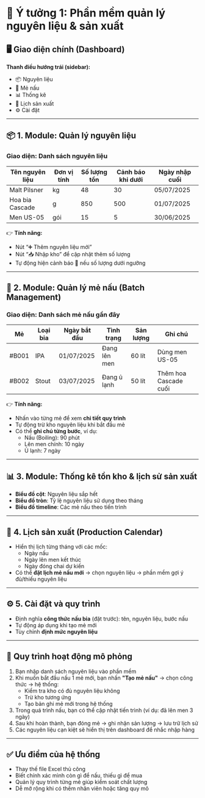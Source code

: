 # 🎯 Ý tưởng 1: Phần mềm quản lý nguyên liệu & sản xuất

## 🖥️ Giao diện chính (Dashboard)

**Thanh điều hướng trái (sidebar):**

- 📦 Nguyên liệu
- 🍺 Mẻ nấu
- 📊 Thống kê
- 📅 Lịch sản xuất
- ⚙️ Cài đặt

___

## 📦 1. Module: Quản lý nguyên liệu

### Giao diện: Danh sách nguyên liệu

| Tên nguyên liệu | Đơn vị tính | Số lượng tồn | Cảnh báo khi dưới | Ngày nhập cuối |
| --------------- | ----------- | ------------ | ----------------- | -------------- |
| Malt Pilsner    | kg          | 48           | 30                | 05/07/2025     |
| Hoa bia Cascade | g           | 850          | 500               | 01/07/2025     |
| Men US-05       | gói         | 15           | 5                 | 30/06/2025     |

👉 **Tính năng:**

- Nút “➕ Thêm nguyên liệu mới”
- Nút “📥 Nhập kho” để cập nhật thêm số lượng
- Tự động hiện cảnh báo 🔴 nếu số lượng dưới ngưỡng

___


## 🍺 2. Module: Quản lý mẻ nấu (Batch Management)

### Giao diện: Danh sách mẻ nấu gần đây

| Mẻ    | Loại bia | Ngày bắt đầu | Tình trạng   | Sản lượng | Ghi chú               |
| ----- | -------- | ------------ | ------------ | --------- | --------------------- |
| #B001 | IPA      | 01/07/2025   | Đang lên men | 60 lít    | Dùng men US-05        |
| #B002 | Stout    | 03/07/2025   | Đang ủ lạnh  | 50 lít    | Thêm hoa Cascade cuối |

👉 **Tính năng:**

- Nhấn vào từng mẻ để xem **chi tiết quy trình**
- Tự động trừ kho nguyên liệu khi bắt đầu mẻ
- Có thể **ghi chú từng bước**, ví dụ:
  - Nấu (Boiling): 90 phút
  - Lên men chính: 10 ngày
  - Ủ lạnh: 7 ngày

___

## 📊 3. Module: Thống kê tồn kho & lịch sử sản xuất

- **Biểu đồ cột**: Nguyên liệu sắp hết
- **Biểu đồ tròn**: Tỷ lệ nguyên liệu sử dụng theo tháng
- **Biểu đồ timeline**: Các mẻ nấu theo tiến trình

___

## 📅 4. Lịch sản xuất (Production Calendar)

- Hiển thị lịch từng tháng với các mốc:
  - Ngày nấu
  - Ngày lên men kết thúc
  - Ngày đóng chai dự kiến
- Có thể **đặt lịch mẻ nấu mới** → chọn nguyên liệu → phần mềm gợi ý đủ/thiếu nguyên liệu

___

## ⚙️ 5. Cài đặt và quy trình

- Định nghĩa **công thức nấu bia** (đặt trước): tên, nguyên liệu, bước nấu
- Tự động áp dụng khi tạo mẻ mới
- Tùy chỉnh **định mức nguyên liệu**

___


## 🔁 Quy trình hoạt động mô phỏng

1. Bạn nhập danh sách nguyên liệu vào phần mềm
2. Khi muốn bắt đầu nấu 1 mẻ mới, bạn nhấn **"Tạo mẻ nấu"** → chọn công thức → hệ thống:
   - Kiểm tra kho có đủ nguyên liệu không
   - Trừ kho tương ứng
   - Tạo bản ghi mẻ mới trong hệ thống
3. Trong quá trình nấu, bạn có thể cập nhật tiến trình (ví dụ: đã lên men 3 ngày)
4. Sau khi hoàn thành, bạn đóng mẻ → ghi nhận sản lượng → lưu trữ lịch sử
5. Các nguyên liệu cạn kiệt sẽ hiển thị trên dashboard để nhắc nhập hàng

___


## ✅ Ưu điểm của hệ thống

- Thay thế file Excel thủ công
- Biết chính xác mình còn gì để nấu, thiếu gì để mua
- Quản lý quy trình từng mẻ giúp kiểm soát chất lượng
- Dễ mở rộng khi có thêm nhân viên hoặc tăng quy mô
